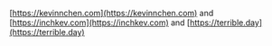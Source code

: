[https://kevinnchen.com](https://kevinnchen.com) and
[https://inchkev.com](https://inchkev.com) and
[https://terrible.day](https://terrible.day)
